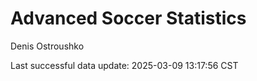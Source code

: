 # Advanced Soccer Statistics
Denis Ostroushko

<!-- gfm -->

Last successful data update: 2025-03-09 13:17:56 CST
